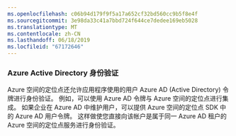 ```yaml
---
ms.openlocfilehash: c06b94d179f9f5a17a652cf32bd560cc9b5f8e4f
ms.sourcegitcommit: 3e98da33c41a7bbd724f644ce7dedee169eb5028
ms.translationtype: MT
ms.contentlocale: zh-CN
ms.lasthandoff: 06/18/2019
ms.locfileid: "67172646"
---
```

### <a name="azure-active-directory-authentication"></a>Azure Active Directory 身份验证

Azure 空间的定位点还允许应用程序使用的用户 Azure AD (Active Directory) 令牌进行身份验证。 例如，可以使用 Azure AD 令牌与 Azure 空间的定位点进行集成。 如果企业在 Azure AD 中维护用户，可以提供 Azure 空间的定位点 SDK 中的 Azure AD 用户令牌。 这样做使您直接向该帐户是属于同一 Azure AD 租户的 Azure 空间的定位点服务进行身份验证。
